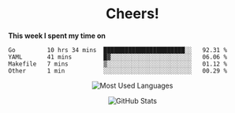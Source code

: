 <h1 align="center">Cheers!</h1>

**This week I spent my time on**
<!--START_SECTION:waka-->

```text
Go         10 hrs 34 mins  ███████████████████████░░   92.31 %
YAML       41 mins         █▓░░░░░░░░░░░░░░░░░░░░░░░   06.06 %
Makefile   7 mins          ▒░░░░░░░░░░░░░░░░░░░░░░░░   01.12 %
Other      1 min           ░░░░░░░░░░░░░░░░░░░░░░░░░   00.29 %
```

<!--END_SECTION:waka-->

<p align="center"><img src="https://github-readme-stats.vercel.app/api/top-langs/?username=thnkrn&layout=compact&hide=html&theme=tokyonight" alt="Most Used Languages" /></p>

<p align="center"><img src="https://github-readme-stats.vercel.app/api?username=thnkrn&show_icons=true&count_private=true&theme=tokyonight" alt="GitHub Stats" /></p>

<!-- <p align="center"><a href="https://wakatime.com"><img src="https://wakatime.com/share/@thnkrn/40092326-d1bd-471b-89da-9a7c63939402.png" /></p>
 -->
